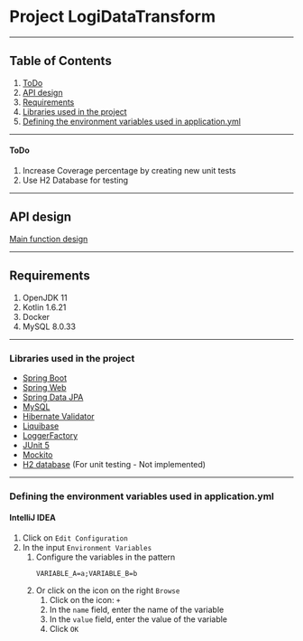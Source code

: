 # Project LogiDataTransform 

---

## Table of Contents
1. [ToDo](#todo)
2. [API design](#api-design)
3. [Requirements](#requirements)
4. [Libraries used in the project](#libraries-used-in-the-project)
5. [Defining the environment variables used in application.yml](#defining-the-environment-variables-used-in-applicationyml)

---

#### ToDo
1. Increase Coverage percentage by creating new unit tests
2. Use H2 Database for testing

---
## API design

[Main function design](https://miro.com/app/board/uXjVNMKk4OI=/?moveToWidget=3458764570634815267&cot=14)

---

## Requirements
1. OpenJDK 11
2. Kotlin 1.6.21
3. Docker
4. MySQL 8.0.33

---

### Libraries used in the project
- [Spring Boot](https://spring.io/projects/spring-boot)
- [Spring Web](https://spring.io/guides/gs/serving-web-content/)
- [Spring Data JPA](https://spring.io/projects/spring-data-jpa)
- [MySQL](https://spring.io/guides/gs/accessing-data-mysql/)
- [Hibernate Validator](https://hibernate.org/validator/)
- [Liquibase](https://contribute.liquibase.com/extensions-integrations/directory/integration-docs/springboot/springboot/)
- [LoggerFactory](https://www.slf4j.org/api/org/slf4j/LoggerFactory.html)
- [JUnit 5](https://junit.org/junit5/)
- [Mockito](https://site.mockito.org/)
- [H2 database](https://www.h2database.com/html/main.html) (For unit testing - Not implemented)

---
### Defining the environment variables used in application.yml

#### IntelliJ IDEA
1. Click on `Edit Configuration`
2. In the input `Environment Variables`
    1. Configure the variables in the pattern
        ```
        VARIABLE_A=a;VARIABLE_B=b
        ```
    2. Or click on the icon on the right `Browse`
        1. Click on the icon: `+`
        2. In the `name` field, enter the name of the variable
        3. In the `value` field, enter the value of the variable
        4. Click `OK`
